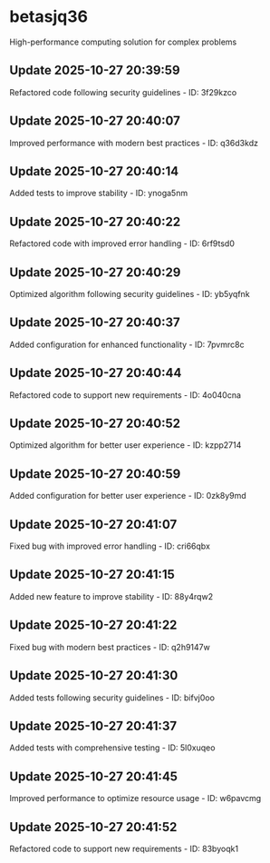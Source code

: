 # betasjq36
High-performance computing solution for complex problems

## Update 2025-10-27 20:39:59
Refactored code following security guidelines - ID: 3f29kzco


## Update 2025-10-27 20:40:07
Improved performance with modern best practices - ID: q36d3kdz


## Update 2025-10-27 20:40:14
Added tests to improve stability - ID: ynoga5nm


## Update 2025-10-27 20:40:22
Refactored code with improved error handling - ID: 6rf9tsd0


## Update 2025-10-27 20:40:29
Optimized algorithm following security guidelines - ID: yb5yqfnk


## Update 2025-10-27 20:40:37
Added configuration for enhanced functionality - ID: 7pvmrc8c


## Update 2025-10-27 20:40:44
Refactored code to support new requirements - ID: 4o040cna


## Update 2025-10-27 20:40:52
Optimized algorithm for better user experience - ID: kzpp2714


## Update 2025-10-27 20:40:59
Added configuration for better user experience - ID: 0zk8y9md


## Update 2025-10-27 20:41:07
Fixed bug with improved error handling - ID: cri66qbx


## Update 2025-10-27 20:41:15
Added new feature to improve stability - ID: 88y4rqw2


## Update 2025-10-27 20:41:22
Fixed bug with modern best practices - ID: q2h9147w


## Update 2025-10-27 20:41:30
Added tests following security guidelines - ID: bifvj0oo


## Update 2025-10-27 20:41:37
Added tests with comprehensive testing - ID: 5l0xuqeo


## Update 2025-10-27 20:41:45
Improved performance to optimize resource usage - ID: w6pavcmg


## Update 2025-10-27 20:41:52
Refactored code to support new requirements - ID: 83byoqk1

